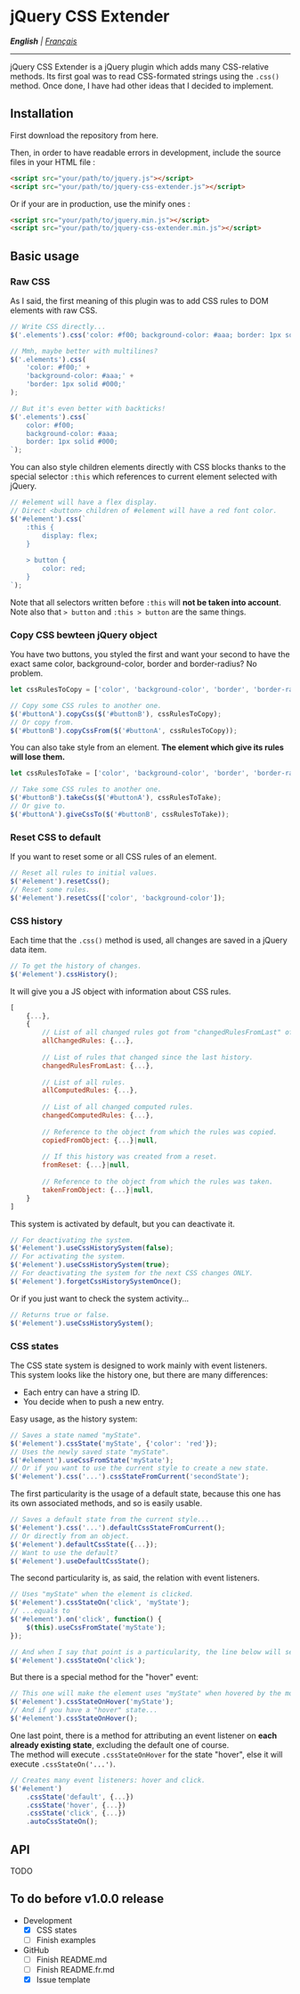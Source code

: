 # jQuery CSS Extender

_**English** | [Français](https://github.com/iArcadia/jquery-css-extender/blob/dev/README.fr.md)_

---

jQuery CSS Extender is a jQuery plugin which adds many CSS-relative methods. Its first goal was to read CSS-formated strings using the `.css()` method. Once done, I have had other ideas that I decided to implement.

## Installation

First download the repository from here.

Then, in order to have readable errors in development, include the source files in your HTML file :

```html
<script src="your/path/to/jquery.js"></script>
<script src="your/path/to/jquery-css-extender.js"></script>
```

Or if your are in production, use the minify ones :

```html
<script src="your/path/to/jquery.min.js"></script>
<script src="your/path/to/jquery-css-extender.min.js"></script>
```

## Basic usage

### Raw CSS

As I said, the first meaning of this plugin was to add CSS rules to DOM elements with raw CSS.

```javascript
// Write CSS directly...
$('.elements').css('color: #f00; background-color: #aaa; border: 1px solid #000;');

// Mmh, maybe better with multilines?
$('.elements').css(
    'color: #f00;' +
    'background-color: #aaa;' +
    'border: 1px solid #000;'
);

// But it's even better with backticks!
$('.elements').css(`
    color: #f00;
    background-color: #aaa;
    border: 1px solid #000;
`);
```

You can also style children elements directly with CSS blocks thanks to the special selector `:this` which references to current element selected with jQuery.

```javascript
// #element will have a flex display.
// Direct <button> children of #element will have a red font color.
$('#element').css(`
    :this {
        display: flex;
    }
    
    > button {
        color: red;
    }
`);
```

Note that all selectors written before `:this` will **not be taken into account**.  
Note also that `> button` and `:this > button` are the same things.

### Copy CSS bewteen jQuery object

You have two buttons, you styled the first and want your second to have the exact same color, background-color, border and border-radius? No problem.

```javascript
let cssRulesToCopy = ['color', 'background-color', 'border', 'border-radius'];

// Copy some CSS rules to another one.
$('#buttonA').copyCss($('#buttonB'), cssRulesToCopy);
// Or copy from.
$('#buttonB').copyCssFrom($('#buttonA', cssRulesToCopy));
```

You can also take style from an element. **The element which give its rules will lose them.**

```javascript
let cssRulesToTake = ['color', 'background-color', 'border', 'border-radius'];

// Take some CSS rules to another one.
$('#buttonB').takeCss($('#buttonA'), cssRulesToTake);
// Or give to.
$('#buttonA').giveCssTo($('#buttonB', cssRulesToTake));
```

### Reset CSS to default

If you want to reset some or all CSS rules of an element.

```javascript
// Reset all rules to initial values.
$('#element').resetCss();
// Reset some rules.
$('#element').resetCss(['color', 'background-color']);
```

### CSS history

Each time that the `.css()` method is used, all changes are saved in a jQuery data item.

```javascript
// To get the history of changes.
$('#element').cssHistory();
```

It will give you a JS object with information about CSS rules.

```javascript
[
    {...},
    {
        // List of all changed rules got from "changedRulesFromLast" of all the history.
        allChangedRules: {...},
        
        // List of rules that changed since the last history.
        changedRulesFromLast: {...},
        
        // List of all rules.
        allComputedRules: {...},
        
        // List of all changed computed rules.
        changedComputedRules: {...},
        
        // Reference to the object from which the rules was copied.
        copiedFromObject: {...}|null,
        
        // If this history was created from a reset.
        fromReset: {...}|null,
        
        // Reference to the object from which the rules was taken.
        takenFromObject: {...}|null,
    }
]
```

This system is activated by default, but you can deactivate it.

```javascript
// For deactivating the system.
$('#element').useCssHistorySystem(false);
// For activating the system.
$('#element').useCssHistorySystem(true);
// For deactivating the system for the next CSS changes ONLY.
$('#element').forgetCssHistorySystemOnce();
```

Or if you just want to check the system activity...

```javascript
// Returns true or false.
$('#element').useCssHistorySystem();
```

### CSS states

The CSS state system is designed to work mainly with event listeners.  
This system looks like the history one, but there are many differences:

- Each entry can have a string ID.
- You decide when to push a new entry.

Easy usage, as the history system:

```javascript
// Saves a state named "myState".
$('#element').cssState('myState', {'color': 'red'});
// Uses the newly saved state "myState".
$('#element').useCssFromState('myState');
// Or if you want to use the current style to create a new state.
$('#element').css('...').cssStateFromCurrent('secondState');
```

The first particularity is the usage of a default state, because this one has its own associated methods, and so is easily usable.

```javascript
// Saves a default state from the current style...
$('#element').css('...').defaultCssStateFromCurrent();
// Or directly from an object.
$('#element').defaultCssState({...});
// Want to use the default?
$('#element').useDefaultCssState();
```

The second particularity is, as said, the relation with event listeners.

```javascript
// Uses "myState" when the element is clicked.
$('#element').cssStateOn('click', 'myState');
// ...equals to
$('#element').on('click', function() {
    $(this).useCssFromState('myState');
});

// And when I say that point is a particularity, the line below will search for a state named "click".
$('#element').cssStateOn('click');
```

But there is a special method for the "hover" event:

```javascript
// This one will make the element uses "myState" when hovered by the mouse, but will use back the default state when the mouse will leave!
$('#element').cssStateOnHover('myState');
// And if you have a "hover" state...
$('#element').cssStateOnHover();
```

One last point, there is a method for attributing an event listener on **each already existing state**, excluding the default one of course.  
The method will execute `.cssStateOnHover` for the state "hover", else it will execute `.cssStateOn('...')`.

```javascript
// Creates many event listeners: hover and click.
$('#element')
    .cssState('default', {...})
    .cssState('hover', {...})
    .cssState('click', {...})
    .autoCssStateOn();
```

## API

TODO

## To do before v1.0.0 release

- Development
   - [x] CSS states
   - [ ] Finish examples
- GitHub
   - [ ] Finish README.md
   - [ ] Finish README.fr.md
   - [x] Issue template
